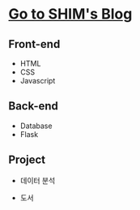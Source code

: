 # [Go to SHIM's Blog](https://sominshim.github.io/)
## Front-end
- HTML
- CSS
- Javascript

## Back-end
- Database
- Flask

## Project
- 데이터 분석


- 도서 

